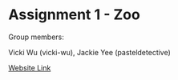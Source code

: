 # Assignment 1 - Zoo

Group members:

Vicki Wu (vicki-wu), Jackie Yee (pasteldetective)

[Website Link](https://vicki-wu.github.io/assignment-1-zoo/)
